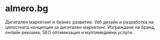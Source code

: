 # almero.bg
Дигитален маркетинг и бизнес развитие. Уеб дизайн и разработка на цялостната концепция за дигитален маркетинг. Изграждане на бранд, онлайн реклама, SEO оптимизация и мултимедийни услуги.
